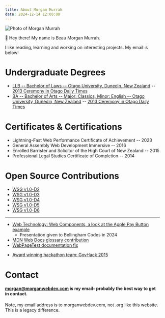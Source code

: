 ```yaml
---
title: About Morgan Murrah
date: 2024-12-14 12:00:00
---
```


![Photo of Morgan Murrah](/headshot.png)

👋 Hey there! My name is Beau Morgan Murrah. 

I like reading, learning and working on interesting projects. My email is below!

<!-- # Resume (partial)

# Technology Career

* [Toolhouse](https://toolhouse.com/), a CG Life Company, 2023-2024+
  * Digital Content Manager
 {{< rawhtml >}}
    <details>
      <summary>Details about this role</summary>
Delivered high quality responsive websites in a multi skilled role requiring breadth of web knowledge and attention to detail. Tools used include JavaScript, CSS, HTML, .YML, Puppeteer, Adobe Experience Manager. Prepared and QA'd many important updates and launches for brands in the heavily regulated medical product space.
    </details>
  {{< /rawhtml >}} -->


<!-- * [WompMobile](https://web.archive.org/web/20210302013723/http://www.wompmobile.com/) 2021-2022
  * Production Developer
 {{< rawhtml >}}
    <details>
      <summary>Details about this role</summary>
Full-time Remote Developer working on high performance mobile optimized web experiences with AMP HTML. Technologies and patterns used include: CSS (Utility classes), JavaScript (Fetch, Promises, Async), AMP framework, Progressive Web Apps, Playwright (automated end-to-end testing).
    </details>
  {{< /rawhtml >}}

* [EasyRx](https://easyrxcloud.com/), 2017-2021
  * Software Developer
  {{< rawhtml >}}
    <details>
      <summary>Details about this role</summary>
Full-time remote developer working on a team of developers and support staff. Tools used on the job include daily use of Jira, Slack and Audio/Video conferencing. Technologies applied on the job include PHP, Symfony 1.x Framework, HTML5, CSS3, JavaScript, JQuery, Subversion & Git Source Control. Gained strong practical object oriented programming experience.
    </details>
  {{< /rawhtml >}} -->

# Undergraduate Degrees
* [LLB -- Bachelor of Laws -- Otago University, Dunedin, New Zealand](https://www.otago.ac.nz/courses/qualifications/llb) -- [2013 Ceremony in Otago Daily Times](https://www.odt.co.nz/news/dunedin/university-otago-graduands-december-14-2013)
* [BA -- Bachelor of Arts -- Major: Classics, Minor: English  -- Otago University, Dunedin, New Zealand](https://www.otago.ac.nz/courses/subjects/clas) -- [2013 Ceremony in Otago Daily Times](https://www.odt.co.nz/news/dunedin/university-otago-graduation-17-august-2013-%E2%80%93-3pm-ceremony)

# Certificates & Certifications

* Lightning-Fast Web Performance Certificate of Achievement -- 2023
* General Assembly Web Development Immersive -- 2016
* Enrolled Barrister and Solicitor of the High Court of New Zealand -- 2015
* Professional Legal Studies Certificate of Completion -- 2014

# Open Source Contributions

* [WSG v1.0-D2](https://github.com/w3c/sustyweb/releases/tag/v1.0-D2)
* [WSG v1.0-D3](https://github.com/w3c/sustyweb/releases/tag/v1.0-D3)
* [WSG v1.0-D4](https://github.com/w3c/sustyweb/releases/tag/v1.0-D4)
* [WSG v1.0-D5](https://github.com/w3c/sustyweb/releases/tag/v1.0-D5)
* [WSG v1.0-D6](https://github.com/w3c/sustyweb/releases/tag/v1.0-D6)

---
* [Web Technology: Web Components, a look at the Apple Pay Button example](/posts/web-components-presentation-2024/)
  * Presentation given to Bellingham Codes in 2024
* [MDN Web Docs glossary contribution](https://github.com/mdn/content/pull/24346#issuecomment-1493051463)
* [WebPageTest documentation fix](https://github.com/WPO-Foundation/webpagetest-docs/pull/81)
<!-- * [OpenLaw New Zealand -- JavaScript coding volunteer 2020](https://www.openlaw.nz/) -->
* [Award winning hackathon team: GovHack 2015](https://www.odt.co.nz/news/dunedin/dunedin-website-team-wins-nationwide-competition)

<!-- # Conferences 

* Linuxfest Northwest -- Attended -- Bellingham, WA 2019
* WeRise Tech -- Volunteer -- Atlanta, GA 2017
* PHP\[tek\] -- Volunteer -- Atlanta, GA 2017
* Connect.Tech -- Volunteer -- Atlanta, GA 2016
* Kiwicon Information Security Conference -- Attended -- Wellington, New Zealand 2013 -->

<!-- # Cofounder

* [Law For Change -- co-founding member/participant of registered charity -- Dunedin, New Zealand 2012-2013](https://www.lawforchange.co.nz/)
  * Attended a founding Hui at the Marae at Auckland Airport. I helped fund raise money for projects. I also contributed time to Parliamentary Select Committee submissions. Happy to report the charity is vibrant and active in 2024   -->

<!-- # Workplace Awards

* Workplace culture award for inventiveness - [Toolhouse](https://toolhouse.com) company gala 2023 -->

# Contact

#### [morgan@morganwebdev.com](mailto:morgan@morganwebdev.com) is my email- probably the best way to get in contact. 

Note, my email address is to morganwebdev.com, not .org like this website. This is a legacy difference. 
